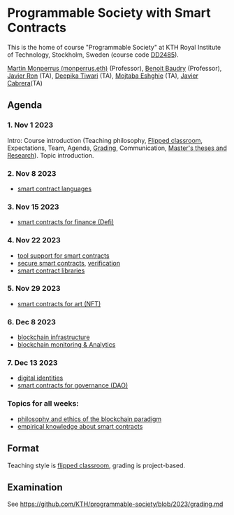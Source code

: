 # Programmable Society with Smart Contracts

This is the home of course "Programmable Society" at KTH Royal Institute of Technology, Stockholm, Sweden (course code [DD2485](https://www.kth.se/student/kurser/kurs/DD2485?l=en)).

[Martin Monperrus (monperrus.eth)](http://www.monperrus.net/martin/) (Professor), [Benoit Baudry](https://softwarediversity.eu/) (Professor), [Javier Ron](https://www.kth.se/profile/javierro?l=en) (TA), [Deepika Tiwari](https://www.kth.se/profile/deepikat) (TA), [Mojtaba Eshghie](https://www.kth.se/profile/eshghie) (TA), [Javier Cabrera](https://www.jacarte.me)(TA)

## Agenda

### 1. Nov 1 2023

Intro: Course introduction (Teaching philosophy, [Flipped classroom](https://en.wikipedia.org/wiki/Flipped_classroom), Expectations, Team, Agenda, [Grading](https://github.com/KTH/programmable-society/blob/main/grading.md), Communication, [Master's theses and Research](https://www.monperrus.net/martin/topics)). Topic introduction.

### 2. Nov 8 2023

* [smart contract languages](https://github.com/KTH/programmable-society/issues/1)

### 3. Nov 15 2023

* [smart contracts for finance (Defi)](https://github.com/KTH/programmable-society/issues/3)

### 4. Nov 22 2023

* [tool support for smart contracts](https://github.com/KTH/programmable-society/issues/2)
* [secure smart contracts](https://github.com/KTH/programmable-society/issues/7), [verification](https://github.com/KTH/programmable-society/issues/9)
* [smart contract libraries](https://github.com/KTH/programmable-society/issues/10)

### 5. Nov 29 2023

* [smart contracts for art (NFT)](https://github.com/KTH/programmable-society/issues/4)

### 6. Dec 8 2023
* [blockchain infrastructure](https://github.com/KTH/programmable-society/issues/6)
* [blockchain monitoring \& Analytics](https://github.com/KTH/programmable-society/issues/29)
### 7. Dec 13 2023

* [digital identities](https://github.com/KTH/programmable-society/issues/11)
* [smart contracts for governance (DAO)](https://github.com/KTH/programmable-society/issues/5)

###  Topics for all weeks:

* [philosophy and ethics of the blockchain paradigm](https://github.com/KTH/programmable-society/issues/8)
* [empirical knowledge about smart contracts](https://github.com/KTH/programmable-society/issues/21)
  
## Format

Teaching style is [flipped classroom](https://en.wikipedia.org/wiki/Flipped_classroom), grading is project-based.

## Examination

See <https://github.com/KTH/programmable-society/blob/2023/grading.md>
